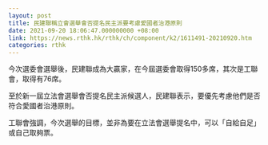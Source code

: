 ```yaml
---
layout: post
title: 民建聯稱立會選舉會否提名民主派要考慮愛國者治港原則
date: 2021-09-20 18:06:47.000000000 +08:00
link: https://news.rthk.hk/rthk/ch/component/k2/1611491-20210920.htm
categories: rthk
---
```


今次選委會選舉後，民建聯成為大贏家，在今屆選委會取得150多席，其次是工聯會，取得有76席。

至於新一屆立法會選舉會否提名民主派候選人，民建聯表示，要優先考慮他們是否符合愛國者治港原則。

工聯會強調，今次選舉的目標，並非為要在立法會選舉提名中，可以「自給自足」或自己取夠票。
